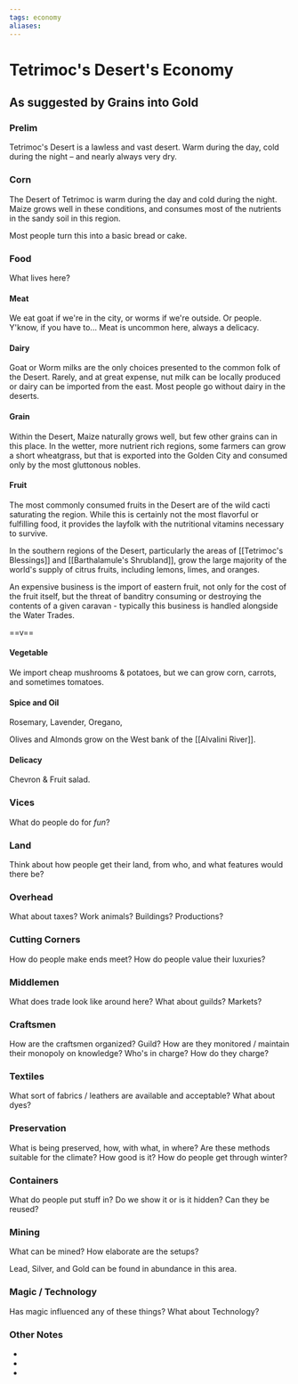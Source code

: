 ```yaml
---
tags: economy
aliases:
---
```


# Tetrimoc's Desert's Economy
## As suggested by Grains into Gold
### Prelim
Tetrimoc's Desert is a lawless and vast desert. Warm during the day, cold during the night – and nearly always very dry.

### Corn
The Desert of Tetrimoc is warm during the day and cold during the night. Maize grows well in these conditions, and consumes most of the nutrients in the sandy soil in this region.

Most people turn this into a basic bread or cake.

### Food
What lives here?
#### Meat
We eat goat if we're in the city, or worms if we're outside. Or people. Y'know, if you have to... Meat is uncommon here, always a delicacy.

#### Dairy
Goat or Worm milks are the only choices presented to the common folk of the Desert. Rarely, and at great expense, nut milk can be locally produced or dairy can be imported from the east. Most people go without dairy in the deserts.

#### Grain
Within the Desert, Maize naturally grows well, but few other grains can in this place. In the wetter, more nutrient rich regions, some farmers can grow a short wheatgrass, but that is exported into the Golden City and consumed only by the most gluttonous nobles.

#### Fruit
The most commonly consumed fruits in the Desert are of the wild cacti saturating the region. While this is certainly not the most flavorful or fulfilling food, it provides the layfolk with the nutritional vitamins necessary to survive.

In the southern regions of the Desert, particularly the areas of [[Tetrimoc's Blessings]] and [[Barthalamule's Shrubland]], grow the large majority of the world's supply of citrus fruits, including lemons, limes, and oranges.

An expensive business is the import of eastern fruit, not only for the cost of the fruit itself, but the threat of banditry consuming or destroying the contents of a given caravan - typically this business is handled alongside the Water Trades.

==v==

#### Vegetable
We import cheap mushrooms & potatoes, but we can grow corn, carrots, and sometimes tomatoes.

#### Spice and Oil
Rosemary, Lavender, Oregano,

Olives and Almonds grow on the West bank of the [[Alvalini River]].

#### Delicacy
Chevron & Fruit salad.

### Vices
What do people do for *fun*?

### Land
Think about how people get their land, from who, and what features would there be?

### Overhead
What about taxes? Work animals? Buildings? Productions?

### Cutting Corners
How do people make ends meet? How do people value their luxuries?

### Middlemen
What does trade look like around here? What about guilds? Markets?

### Craftsmen
How are the craftsmen organized? Guild? How are they monitored / maintain their monopoly on knowledge? Who's in charge? How do they charge?

### Textiles
What sort of fabrics / leathers are available and acceptable? What about dyes?

### Preservation
What is being preserved, how, with what, in where? Are these methods suitable for the climate? How good is it? How do people get through winter? 

### Containers
What do people put stuff in? Do we show it or is it hidden? Can they be reused?

### Mining
What can be mined? How elaborate are the setups?

Lead, Silver, and Gold can be found in abundance in this area.

### Magic / Technology
Has magic influenced any of these things? What about Technology?

### Other Notes
- 
- 
- 
